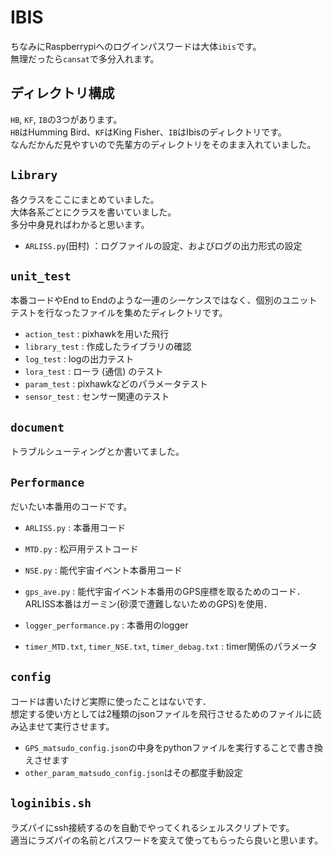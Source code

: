 # IBIS

ちなみにRaspberrypiへのログインパスワードは大体`ibis`です。  
無理だったら`cansat`で多分入れます。

## ディレクトリ構成

`HB`, `KF`, `IB`の3つがあります。  
`HB`はHumming Bird、`KF`はKing Fisher、`IB`はIbisのディレクトリです。  
なんだかんだ見やすいので先輩方のディレクトリをそのまま入れていました。

## `Library`
各クラスをここにまとめていました。  
大体各系ごとにクラスを書いていました。  
多分中身見ればわかると思います。
* `ARLISS.py`(田村) ：ログファイルの設定、およびログの出力形式の設定

## `unit_test`
 
本番コードやEnd to Endのような一連のシーケンスではなく、個別のユニットテストを行なったファイルを集めたディレクトリです。  
* `action_test` : pixhawkを用いた飛行
* `library_test` : 作成したライブラリの確認
* `log_test` : logの出力テスト
* `lora_test` : ローラ (通信) のテスト
* `param_test` : pixhawkなどのパラメータテスト
* `sensor_test` : センサー関連のテスト

## `document`
トラブルシューティングとか書いてました。

## `Performance`
だいたい本番用のコードです。
* `ARLISS.py` : 本番用コード
* `MTD.py` : 松戸用テストコード
* `NSE.py` : 能代宇宙イベント本番用コード
* `gps_ave.py` : 能代宇宙イベント本番用のGPS座標を取るためのコード．ARLISS本番はガーミン(砂漠で遭難しないためのGPS)を使用．
* `logger_performance.py` : 本番用のlogger

* `timer_MTD.txt`, `timer_NSE.txt`, `timer_debag.txt` : timer関係のパラメータ

## `config`
コードは書いたけど実際に使ったことはないです．  
想定する使い方としては2種類のjsonファイルを飛行させるためのファイルに読み込ませて実行させます。  
* `GPS_matsudo_config.json`の中身をpythonファイルを実行することで書き換えさせます
* `other_param_matsudo_config.json`はその都度手動設定

## `loginibis.sh`
ラズパイにssh接続するのを自動でやってくれるシェルスクリプトです。  
適当にラズパイの名前とパスワードを変えて使ってもらったら良いと思います。
